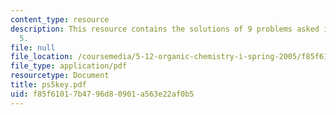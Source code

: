 ```yaml
---
content_type: resource
description: This resource contains the solutions of 9 problems asked in problem set
  5.
file: null
file_location: /coursemedia/5-12-organic-chemistry-i-spring-2005/f85f61017b4796d80901a563e22af0b5_ps5key.pdf
file_type: application/pdf
resourcetype: Document
title: ps5key.pdf
uid: f85f6101-7b47-96d8-0901-a563e22af0b5
---
```


